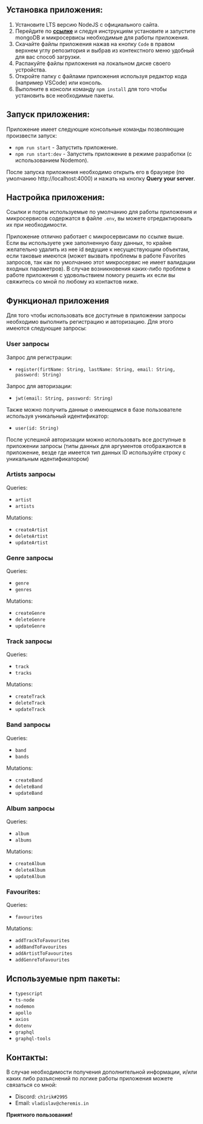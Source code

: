 ## Установка приложения:

1. Установите LTS версию NodeJS с официального сайта.
2. Перейдите по **[ссылке](https://github.com/rolling-scopes-school/node-graphql-service)** и следуя инструкциям установите и запустите mongoDB и микросервисы необходимые для работы приложения.
3. Скачайте файлы приложения нажав на кнопку `Code` в правом верхнем углу репозитория и выбрав из контекстного меню удобный для вас способ загрузки.
4. Распакуйте файлы приложения на локальном диске своего устройства.
5. Откройте папку с файлами приложения используя редактор кода (например VSCode) или консоль.
6. Выполните в консоли команду `npm install` для того чтобы установить все необходимые пакеты.

## Запуск приложения:

Приложение имеет следующие консольные команды позволяющие произвести запуск:

- `npm run start` - Запустить приложение.
- `npm run start:dev` - Запустить приложение в режиме разработки (с использованием Nodemon).

После запуска приложения необходимо открыть его в браузере (по умолчанию http://localhost:4000) и нажать на кнопку **Query your server**.

## Настройка приложения:

Ссылки и порты используемые по умолчанию для работы приложения и микросервисов содержатся в файле `.env`, вы можете отредактировать их при необходимости.

Приложение отлично работает с микросервисами по ссылке выше.
Если вы используете уже заполненную базу данных, то крайне желательно удалить из нее id ведущие к несуществующим объектам, если таковые имеются (может вызвать проблемы в работе Favorites запросов, так как по умолчанию этот микросервис не имеет валидации входных параметров). В случае возникновения каких-либо проблем в работе приложения с удовольствием помогу решить их если вы свяжитесь со мной по любому из контактов ниже.

## Функционал приложения

Для того чтобы использовать все доступные в приложении запросы необходимо выполнить регистрацию и авторизацию.
Для этого имеются следующие запросы:

### User запросы

Запрос для регистрации:

- `register(firtName: String, lastName: String, email: String, password: String)`

Запрос для авторизации:

- `jwt(email: String, password: String)`

Также можно получить данные о имеющемся в базе пользователе используя уникальный идентификатор:

- `user(id: String)`

После успешной авторизации можно использовать все доступные в приложении запросы (типы данных для аргументов отображаются в приложение, везде где имеется тип данных ID используйте строку с уникальным идентификатором)

### Artists запросы

Queries:

- `artist`
- `artists`

Mutations:

- `createArtist`
- `deleteArtist`
- `updateArtist`

### Genre запросы

Queries:

- `genre`
- `genres`

Mutations:

- `createGenre`
- `deleteGenre`
- `updateGenre`

### Track запросы

Queries:

- `track`
- `tracks`

Mutations:

- `createTrack`
- `deleteTrack`
- `updateTrack`

### Band запросы

Queries:

- `band`
- `bands`

Mutations:

- `createBand`
- `deleteBand`
- `updateBand`

### Album запросы

Queries:

- `album`
- `albums`

Mutations:

- `createAlbum`
- `deleteAlbum`
- `updateAlbum`

### Favourites:

Queries:

- `favourites`

Mutations:

- `addTrackToFavourites`
- `addBandToFavourites`
- `addArtistToFavourites`
- `addGenreToFavourites`

## Используемые npm пакеты:

- `typescript`
- `ts-node`
- `nodemon`
- `apollo`
- `axios`
- `dotenv`
- `graphql`
- `graphql-tools`

## Контакты:

В случае необходимости получения дополнительной информации, и/или каких либо разъяснений по логике работы приложения можете связаться со мной:

- Discord: `ch1rik#2995`
- Email: `vladislav@cheremis.in`

**Приятного пользования!**
